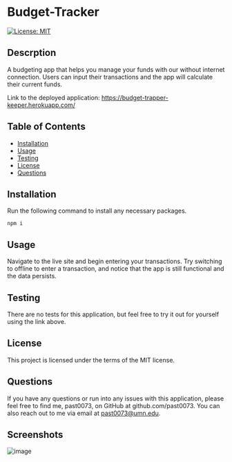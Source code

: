 # Budget-Tracker

[![License: MIT](https://img.shields.io/badge/License-MIT-yellow.svg)](https://opensource.org/licenses/MIT)
## Descrption

A budgeting app that helps you manage your funds with our without internet connection. Users can input their transactions and the app will calculate their current funds.

Link to the deployed application: https://budget-trapper-keeper.herokuapp.com/

## Table of Contents 
* [Installation](#installation)
* [Usage](#usage)
* [Testing](#testing)
* [License](#license)
* [Questions](#questions)
## Installation
Run the following command to install any necessary packages.
```
npm i
```
## Usage
Navigate to the live site and begin entering your transactions. Try switching to offline to enter a transaction, and notice that the app is still functional and the data persists.
## Testing
There are no tests for this application, but feel free to try it out for yourself using the link above.
## License
This project is licensed under the terms of the MIT license.
## Questions
If you have any questions or run into any issues with this application, please feel free to find me, past0073, on GitHub at github.com/past0073. You can also reach out to me via email at past0073@umn.edu.

## Screenshots

![image](https://user-images.githubusercontent.com/74335621/115974033-6612a800-a51f-11eb-8acb-36c7ff5f7682.png)